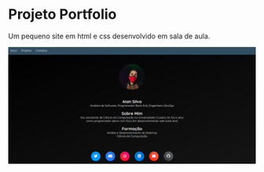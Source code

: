 # Projeto Portfolio

Um pequeno site em html e css desenvolvido em sala de aula.

![Screenshot](./chrome_screenshot_akicodeoficial.github.io.png)
